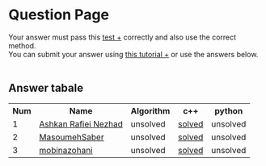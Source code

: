 # Question Page

Your answer must pass this
<a href='./test.md'>test +</a>
correctly and also use the correct method.
<br>
You can submit your answer using
<a href='https://github.com/EnAnsari/bcp-hsu/releases/download/3.0.0/teaching-submit-question.pdf'>this tutorial +</a>
or use the answers below.
<br><br>

## Answer tabale
<table>
  <tr>
    <th>Num</th>
    <th>Name</th>
    <th>Algorithm</th>
    <th>c++</th>
    <th>python</th>
  </tr>
  <tr>
    <td>1</td>
    <td>
        <a href='https://github.com/AshkanRN'>Ashkan Rafiei Nezhad</a>
    </td>
    <td>unsolved</td>
    <td> <a href='./4021277403/4014.cpp'>solved</a></td>
    <td>unsolved</td>
  </tr>
  <tr>
    <td>2</td>
    <td>
        <a href='https://github.com/masoumesaber'>MasoumehSaber</a>
    </td>
    <td>unsolved</td>
    <td><a href='./4021277094/main.cpp'>solved</a></td>
    <td>unsolved</td>
  </tr>
  <tr>
    <td>3</td>
    <td>
        <a href='https://github.com/M1383z'>mobinazohani</a>
    </td>
    <td>unsolved</td>
    <td><a href='./4021277254/main.cpp'>solved</a></td>
    <td>unsolved</td>
  </tr>
</table>
  <!-- <td>
      <a href='./STUDENT_ID/FILE_NAME'>solved</a>
  </td> -->
